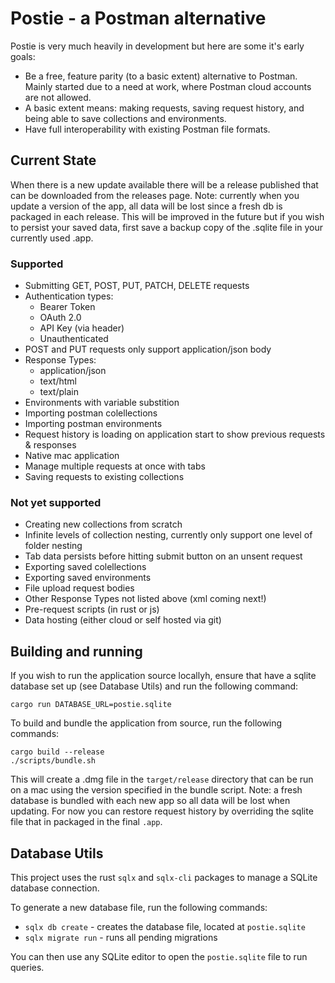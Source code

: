 # Postie - a Postman alternative

Postie is very much heavily in development but here are some it's early goals:
- Be a free, feature parity (to a basic extent) alternative to Postman.
Mainly started due to a need at work, where Postman cloud accounts are not allowed.
- A basic extent means: making requests, saving request history, and being able to 
save collections and environments.
- Have full interoperability with existing Postman file formats.

## Current State
When there is a new update available there will be a release published that can be downloaded from the releases page.
Note: currently when you update a version of the app, all data will be lost since a fresh db is packaged in each release. 
This will be improved in the future but if you wish to persist your saved data, first save a backup copy of the .sqlite file 
in your currently used .app.
### Supported
- Submitting GET, POST, PUT, PATCH, DELETE requests
- Authentication types:
  - Bearer Token
  - OAuth 2.0
  - API Key (via header)
  - Unauthenticated
- POST and PUT requests only support application/json body
- Response Types:
  - application/json
  - text/html
  - text/plain
- Environments with variable substition
- Importing postman colellections
- Importing postman environments
- Request history is loading on application start to show previous requests & responses
- Native mac application
- Manage multiple requests at once with tabs
- Saving requests to existing collections

### Not yet supported
- Creating new collections from scratch
- Infinite levels of collection nesting, currently only support one level of folder nesting
- Tab data persists before hitting submit button on an unsent request
- Exporting saved colellections
- Exporting saved environments
- File upload request bodies
- Other Response Types not listed above (xml coming next!)
- Pre-request scripts (in rust or js)
- Data hosting (either cloud or self hosted via git)

## Building and running
If you wish to run the application source locallyh, ensure that have a sqlite database set up (see Database Utils) and run the following command:
```shell
cargo run DATABASE_URL=postie.sqlite
```

To build and bundle the application from source, run the following commands:
```shell
cargo build --release
./scripts/bundle.sh
```
This will create a .dmg file in the `target/release` directory that can be run on a mac using the version specified in the bundle script.
Note: a fresh database is bundled with each new app so all data will be lost when updating. For now you can restore request history by
overriding the sqlite file that in packaged in the final `.app`.

## Database Utils

This project uses the rust `sqlx` and `sqlx-cli` packages to manage a SQLite database connection.

To generate a new database file, run the following commands:

* `sqlx db create` - creates the database file, located at `postie.sqlite`
* `sqlx migrate run` - runs all pending migrations

You can then use any SQLite editor to open the `postie.sqlite` file to run queries.

